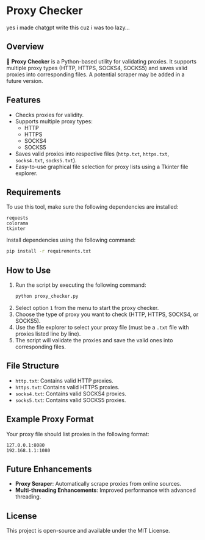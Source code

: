 # Proxy Checker
yes i made chatgpt write this cuz i was too lazy...
## Overview
🔱 **Proxy Checker** is a Python-based utility for validating proxies. It supports multiple proxy types (HTTP, HTTPS, SOCKS4, SOCKS5) and saves valid proxies into corresponding files. A potential scraper may be added in a future version.

## Features
- Checks proxies for validity.
- Supports multiple proxy types:
  - HTTP
  - HTTPS
  - SOCKS4
  - SOCKS5
- Saves valid proxies into respective files (`http.txt`, `https.txt`, `socks4.txt`, `socks5.txt`).
- Easy-to-use graphical file selection for proxy lists using a Tkinter file explorer.

## Requirements
To use this tool, make sure the following dependencies are installed:

```
requests
colorama
tkinter
```

Install dependencies using the following command:

```bash
pip install -r requirements.txt
```

## How to Use
1. Run the script by executing the following command:
   ```bash
   python proxy_checker.py
   ```
2. Select option `1` from the menu to start the proxy checker.
3. Choose the type of proxy you want to check (HTTP, HTTPS, SOCKS4, or SOCKS5).
4. Use the file explorer to select your proxy file (must be a `.txt` file with proxies listed line by line).
5. The script will validate the proxies and save the valid ones into corresponding files.

## File Structure
- `http.txt`: Contains valid HTTP proxies.
- `https.txt`: Contains valid HTTPS proxies.
- `socks4.txt`: Contains valid SOCKS4 proxies.
- `socks5.txt`: Contains valid SOCKS5 proxies.

## Example Proxy Format
Your proxy file should list proxies in the following format:

```
127.0.0.1:8080
192.168.1.1:1080
```

## Future Enhancements
- **Proxy Scraper**: Automatically scrape proxies from online sources.
- **Multi-threading Enhancements**: Improved performance with advanced threading.

## License
This project is open-source and available under the MIT License.
